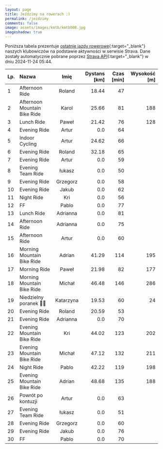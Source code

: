 ```yaml
---
layout: page
title: Jeździmy na rowerach :)
permalink: /jezdzimy
comments: false
image: assets/images/kmtb/kmtb008.jpg
imageshadow: true
---
```


Poniższa tabela prezentuje [ostatnie jazdy rowerowe](https://www.strava.com/clubs/336381){:target="_blank"} naszych klubowiczów na podstawie aktywności w serwisie Strava. Dane zostały automatycznie pobrane poprzez [Strava API](https://developers.strava.com/docs/reference/#api-Clubs-getClubActivitiesById){:target="_blank"} w dniu 2024-11-24 05:44.

Lp. | Nazwa | Imię | Dystans [km] | Czas [min] | Wysokość [m]
:--- | :--- | :---: | ---: | ---: | ---:
1|Afternoon Ride|Roland|18.44|47|
2|Afternoon Mountain Bike Ride|Karol|25.66|81|188
3|Lunch Ride|Paweł|21.42|76|128
4|Evening Ride|Artur|0.0|64|
5|Indoor Cycling|Artur|24.62|66|
6|Evening Ride|Roland|32.18|65|
7|Evening Ride|Artur|0.0|59|
8|Evening Team Ride|łukasz|0.0|50|
9|Evening Ride|Grzegorz|0.0|58|
10|Evening Ride|Jakub|0.0|62|
11|Night Ride|Kri|0.0|56|
12|FF|Pablo|0.0|77|
13|Lunch Ride|Adrianna|0.0|81|
14|Afternoon Ride|Adrianna|0.0|75|
15|Afternoon Ride|Artur|0.0|60|
16|Morning Mountain Bike Ride|Adrian|41.29|114|195
17|Morning Ride|Paweł|21.98|82|177
18|Morning Mountain Bike Ride|Michał|46.48|146|286
19|Niedzielny poranek 💚🚴|Katarzyna|19.53|60|24
20|Evening Ride|Roland|20.59|53|
21|Evening Ride|Adrianna|0.0|70|
22|Evening Mountain Bike Ride|Kri|44.02|123|202
23|Evening Mountain Bike Ride|Michał|47.12|132|211
24|Night Ride|Pablo|42.22|119|198
25|Evening Mountain Bike Ride|Adrian|48.68|135|188
26|Powrót po kontuzji|Artur|0.0|63|
27|Evening  Team Ride|łukasz|0.0|51|
28|Evening Ride|Grzegorz|0.0|60|
29|Evening Ride|Jakub|0.0|76|
30|FF|Pablo|0.0|70|
